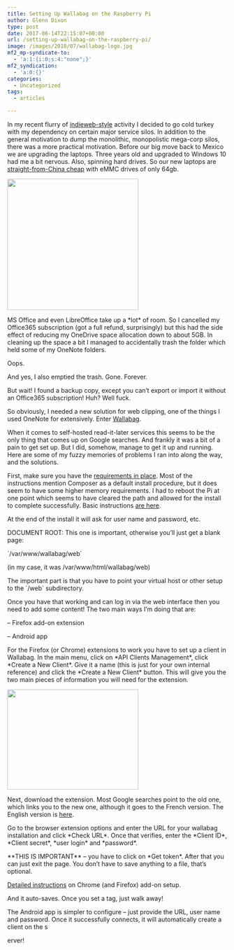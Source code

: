 ```yaml
---
title: Setting Up Wallabag on the Raspberry Pi
author: Glenn Dixon
type: post
date: 2017-06-14T22:15:07+00:00
url: /setting-up-wallabag-on-the-raspberry-pi/
image: /images/2018/07/wallabag-logo.jpg
mf2_mp-syndicate-to:
  - 'a:1:{i:0;s:4:"none";}'
mf2_syndication:
  - 'a:0:{}'
categories:
  - Uncategorized
tags:
  - articles

---
```

In my recent flurry of [indieweb-style][1] activity I decided to go cold turkey with my dependency on certain major service silos. In addition to the general motivation to dump the monolithic, monopolistic mega-corp silos, there was a more practical motivation. Before our big move back to Mexico we are upgrading the laptops. Three years old and upgraded to Windows 10 had me a bit nervous. Also, spinning hard drives. So our new laptops are [straight-from-China cheap][2] with eMMC drives of only 64gb.

<img class="alignnone size-medium wp-image-23" src="/images/2018/07/chuwi-300x300.png" alt="" width="300" height="300" srcset="/images/2018/07/chuwi-300x300.png 300w, /images/2018/07/chuwi-150x150.png 150w, /images/2018/07/chuwi-768x768.png 768w, /images/2018/07/chuwi-100x100.png 100w, /images/2018/07/chuwi.png 1000w" sizes="(max-width: 300px) 100vw, 300px" />

MS Office and even LibreOffice take up a \*lot\* of room. So I cancelled my Office365 subscription (got a full refund, surprisingly) but this had the side effect of reducing my OneDrive space allocation down to about 5GB. In cleaning up the space a bit I managed to accidentally trash the folder which held some of my OneNote folders.

Oops.

And yes, I also emptied the trash. Gone. Forever.

But wait! I found a backup copy, except you can&#8217;t export or import it without an Office365 subscription! Huh? Well fuck.

So obviously, I needed a new solution for web clipping, one of the things I used OneNote for extensively. Enter [Wallabag][3].

When it comes to self-hosted read-it-later services this seems to be the only thing that comes up on Google searches. And frankly it was a bit of a pain to get set up. But I did, somehow, manage to get it up and running. Here are some of my fuzzy memories of problems I ran into along the way, and the solutions.

First, make sure you have the [requirements in place][4]. Most of the instructions mention Composer as a default install procedure, but it does seem to have some higher memory requirements. I had to reboot the Pi at one point which seems to have cleared the path and allowed for the install to complete successfully. Basic instructions [are here][5].

At the end of the install it will ask for user name and password, etc.

DOCUMENT ROOT: This one is important, otherwise you&#8217;ll just get a blank page:
  
\`/var/www/wallabag/web\`

(in my case, it was /var/www/html/wallabag/web)

The important part is that you have to point your virtual host or other setup to the \`/web\` subdirectory.

Once you have that working and can log in via the web interface then you need to add some content! The two main ways I&#8217;m doing that are:

&#8211; Firefox add-on extension
  
&#8211; Android app

For the Firefox (or Chrome) extensions to work you have to set up a client in Wallabag. In the main menu, click on \*API Clients Management\*, click \*Create a New Client\*. Give it a name (this is just for your own internal reference) and click the \*Create a New Client\* button. This will give you the two main pieces of information you will need for the extension.

<img class="alignnone size-medium wp-image-34" src="/images/2018/07/wallabag1-300x229.png" alt="" width="300" height="229" srcset="/images/2018/07/wallabag1-300x229.png 300w, /images/2018/07/wallabag1-768x585.png 768w, /images/2018/07/wallabag1.png 873w" sizes="(max-width: 300px) 100vw, 300px" />

Next, download the extension. Most Google searches point to the old one, which links you to the new one, although it goes to the French version. The English version is [here][6].

Go to the browser extension options and enter the URL for your wallabag installation and click \*Check URL\*. Once that verifies, enter the \*Client ID\*, \*Client secret\*, \*user login\* and \*password\*.

\*\*THIS IS IMPORTANT\*\* &#8211; you have to click on \*Get token\*. After that you can just exit the page. You don&#8217;t have to save anything to a file, that&#8217;s optional.

[Detailed instructions][7] on Chrome (and Firefox) add-on setup.

And it auto-saves. Once you set a tag, just walk away!

The Android app is simpler to configure &#8211; just provide the URL, user name and password. Once it successfully connects, it will automatically create a client on the s
  
erver!

 [1]: http://indieweb.org/
 [2]: http://en.chuwi.com/pc.html
 [3]: http://wallabag.org
 [4]: https://doc.wallabag.org/en/admin/installation/requirements.html
 [5]: https://doc.wallabag.org/en/admin/installation/installation.html
 [6]: https://addons.mozilla.org/en-US/firefox/addon/wallabagger/
 [7]: https://wallabag.org/en/news/wallabagger-howto